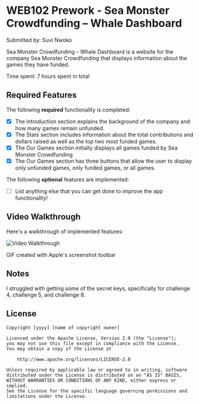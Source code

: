 # WEB102 Prework - Sea Monster Crowdfunding – Whale Dashboard

Submitted by: Suvi Nwoko

Sea Monster Crowdfunding – Whale Dashboard is a website for the company Sea Monster Crowdfunding that displays information about the games they have funded.

Time spent: 7 hours spent in total

## Required Features

The following **required** functionality is completed:

* [x] The introduction section explains the background of the company and how many games remain unfunded.
* [x] The Stats section includes information about the total contributions and dollars raised as well as the top two most funded games.
* [x] The Our Games section initially displays all games funded by Sea Monster Crowdfunding
* [x] The Our Games section has three buttons that allow the user to display only unfunded games, only funded games, or all games.

The following **optional** features are implemented:

* [ ] List anything else that you can get done to improve the app functionality!

## Video Walkthrough

Here's a walkthrough of implemented features:

<img src='https://drive.google.com/file/d/1LNP-adXU_kLNQfU8HiYHRzrS_xh2ycDG/view?usp=sharing'
title='Video Walkthrough' width='' alt='Video Walkthrough' />


GIF created with Apple's screenshot toolbar


## Notes

I struggled with getting some of the secret keys, specifically for challenge 4, challenge 5, and challenge 8.

## License

    Copyright [yyyy] [name of copyright owner]

    Licensed under the Apache License, Version 2.0 (the "License");
    you may not use this file except in compliance with the License.
    You may obtain a copy of the License at

        http://www.apache.org/licenses/LICENSE-2.0

    Unless required by applicable law or agreed to in writing, software
    distributed under the License is distributed on an "AS IS" BASIS,
    WITHOUT WARRANTIES OR CONDITIONS OF ANY KIND, either express or implied.
    See the License for the specific language governing permissions and
    limitations under the License.
